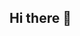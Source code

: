 ## Hi there 👋

<!--
**rikardoborrego/rikardoborrego** is a ✨ _special_ ✨ repository because its `README.md` (this file) appears on your GitHub profile.


-->
